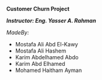 **Customer Churn Project**

***Instructor: Eng. Yasser A. Rahman***

*MadeBy:*
- Mostafa Ali Abd El-Kawy
- Mostafa Ali Hashem
- Karim Abdelhamed Abdo
- Karim Abd Elhamed
- Mohamed Haitham Ayman